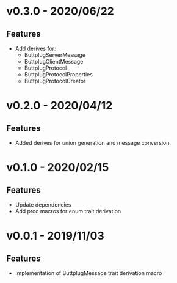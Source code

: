 # v0.3.0 - 2020/06/22

## Features

- Add derives for:
  - ButtplugServerMessage
  - ButtplugClientMessage
  - ButtplugProtocol
  - ButtplugProtocolProperties
  - ButtplugProtocolCreator

# v0.2.0 - 2020/04/12

## Features

- Added derives for union generation and message conversion.

# v0.1.0 - 2020/02/15

## Features

- Update dependencies
- Add proc macros for enum trait derivation

# v0.0.1 - 2019/11/03

## Features

- Implementation of ButtplugMessage trait derivation macro

